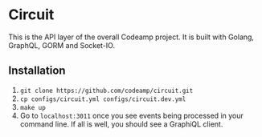 # Circuit

This is the API layer of the overall Codeamp project. It is built with Golang, GraphQL, GORM and Socket-IO.


## Installation

1. `git clone https://github.com/codeamp/circuit.git`
2. `cp configs/circuit.yml configs/circuit.dev.yml`
3. `make up`
4. Go to `localhost:3011` once you see events being processed in your command line. If all is well, you should see a GraphiQL client.
